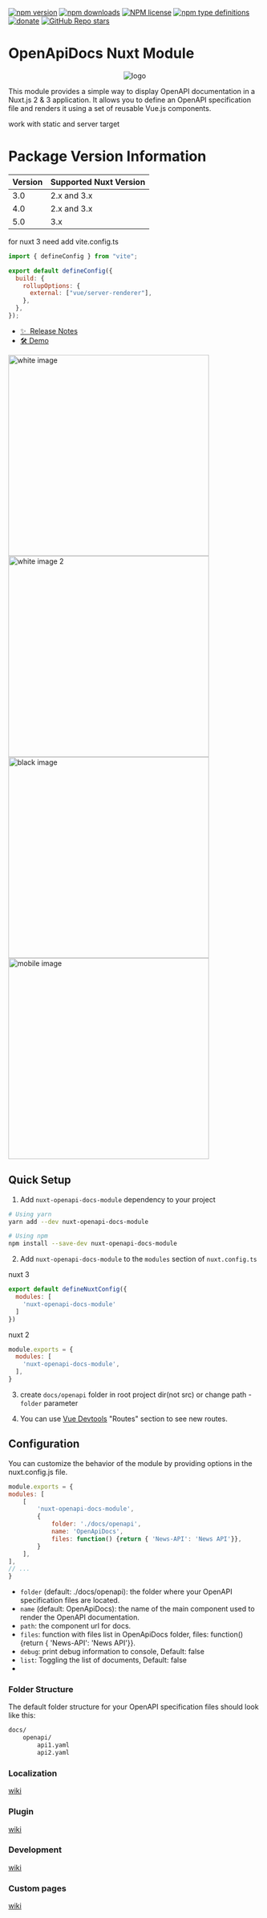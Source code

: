 [![npm version](https://badge.fury.io/js/nuxt-openapi-docs-module.svg)](https://badge.fury.io/js/nuxt-openapi-docs-module)
[![npm downloads](https://img.shields.io/npm/dw/nuxt-openapi-docs-module)](https://badge.fury.io/js/nuxt-openapi-docs-module)
[![NPM license](https://img.shields.io/npm/l/nuxt-openapi-docs-module)](https://github.com/on-org/nuxt-openapi-docs-module/blob/master/LICENSE)
[![npm type definitions](https://img.shields.io/npm/types/nuxt-openapi-docs-module)](https://github.com/on-org/nuxt-openapi-docs-module)
[![donate](https://www.paypalobjects.com/en_US/i/btn/btn_donate_SM.gif)](https://www.paypal.me/s00d)
[![GitHub Repo stars](https://img.shields.io/github/stars/on-org/nuxt-openapi-docs-module?style=social)](https://github.com/on-org/nuxt-openapi-docs-module)

# OpenApiDocs Nuxt Module

<p align="center">
<img src="https://raw.githubusercontent.com/on-org/nuxt-openapi-docs-module/main/img/logo_long.png" alt="logo">
</p>

This module provides a simple way to display OpenAPI documentation in a Nuxt.js 2 & 3 application. It allows you to define an OpenAPI specification file and renders it using a set of reusable Vue.js components.

work with static and server target

# Package Version Information

| Version | 	Supported Nuxt Version |
|---------|-------------------------|
| 3.0     | 	2.x and 3.x            |
| 4.0     | 	2.x and 3.x            |
| 5.0     | 	3.x                    |


for nuxt 3 need add vite.config.ts

```js
import { defineConfig } from "vite";

export default defineConfig({
  build: {
    rollupOptions: {
      external: ["vue/server-renderer"],
    },
  },
});

```


- [✨ &nbsp;Release Notes](https://github.com/on-org/nuxt-openapi-docs-module/blob/main/changelog.md)
- [🛠 Demo](https://on-org.github.io/nuxt-openapi-docs-module/)


<img src="https://raw.githubusercontent.com/on-org/nuxt-openapi-docs-module/main/img/white1.jpeg"  width="400" alt="white image">
<img src="https://raw.githubusercontent.com/on-org/nuxt-openapi-docs-module/main/img/white2.jpeg"  width="400" alt="white image 2">
<img src="https://raw.githubusercontent.com/on-org/nuxt-openapi-docs-module/main/img/mobile1.jpeg"  width="400" alt="black image">
<img src="https://raw.githubusercontent.com/on-org/nuxt-openapi-docs-module/main/img/mobile2.jpeg"  width="400" alt="mobile image">

## Quick Setup

1. Add `nuxt-openapi-docs-module` dependency to your project

```bash
# Using yarn
yarn add --dev nuxt-openapi-docs-module

# Using npm
npm install --save-dev nuxt-openapi-docs-module
```

2. Add `nuxt-openapi-docs-module` to the `modules` section of `nuxt.config.ts`

nuxt 3
```js
export default defineNuxtConfig({
  modules: [
    'nuxt-openapi-docs-module'
  ]
})
```

nuxt 2
```js
module.exports = {
  modules: [
    'nuxt-openapi-docs-module',
  ],
}
```

3. create `docs/openapi` folder in root project dir(not src) or change path - `folder` parameter

4. You can use [Vue Devtools](https://chrome.google.com/webstore/detail/vuejs-devtools/nhdogjmejiglipccpnnnanhbledajbpd) "Routes" section to see new routes.

## Configuration
You can customize the behavior of the module by providing options in the nuxt.config.js file.

```javascript
module.exports = {
modules: [
    [
        'nuxt-openapi-docs-module',
        {
            folder: './docs/openapi',
            name: 'OpenApiDocs',
            files: function() {return { 'News-API': 'News API'}},
        }
    ],
],
// ...
}
```
- `folder` (default: ./docs/openapi): the folder where your OpenAPI specification files are located.
- `name` (default: OpenApiDocs): the name of the main component used to render the OpenAPI documentation.
- `path`: the component url for docs.
- `files`: function with files list in OpenApiDocs folder, files: function() {return { 'News-API': 'News API'}}.
- `debug`: print debug information to console, Default: false
- `list`: Toggling the list of documents, Default: false
-
### Folder Structure
The default folder structure for your OpenAPI specification files should look like this:

```markdown
docs/
    openapi/
        api1.yaml
        api2.yaml
```


### Localization

[wiki](https://github.com/on-org/nuxt-openapi-docs-module/wiki/Localization)


### Plugin

[wiki](https://github.com/on-org/nuxt-openapi-docs-module/wiki/Plugin)


### Development

[wiki](https://github.com/on-org/nuxt-openapi-docs-module/wiki/Development)

### Custom pages

[wiki](https://github.com/on-org/nuxt-openapi-docs-module/wiki/Custom-pages)

